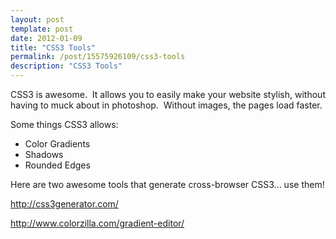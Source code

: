 ```yaml
---
layout: post
template: post
date: 2012-01-09
title: "CSS3 Tools"
permalink: /post/15575926109/css3-tools
description: "CSS3 Tools"
---
```

<p>CSS3 is awesome.  It allows you to easily make your website stylish, without having to muck about in photoshop.  Without images, the pages load faster.</p>&#13;
<p>Some things CSS3 allows:</p>&#13;
<ul><li>Color Gradients</li>&#13;
<li>Shadows</li>&#13;
<li>Rounded Edges</li>&#13;
</ul><p>Here are two awesome tools that generate cross-browser CSS3... use them!</p>&#13;
<p><a href="http://css3generator.com/" title="http://css3generator.com/" target="_blank">http://css3generator.com/</a></p>&#13;
<p><a href="http://www.colorzilla.com/gradient-editor/" title="http://www.colorzilla.com/gradient-editor/">http://www.colorzilla.com/gradient-editor/</a></p> 